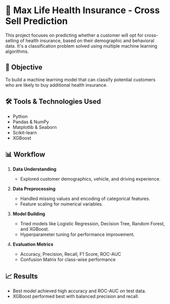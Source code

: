 # 🏥 Max Life Health Insurance - Cross Sell Prediction

This project focuses on predicting whether a customer will opt for cross-selling of health insurance, based on their demographic and behavioral data. It's a classification problem solved using multiple machine learning algorithms.

## 📌 Objective
To build a machine learning model that can classify potential customers who are likely to buy additional health insurance.

## 🛠️ Tools & Technologies Used
- Python
- Pandas & NumPy
- Matplotlib & Seaborn
- Scikit-learn
- XGBoost

## 📊 Workflow
1. **Data Understanding**
   - Explored customer demographics, vehicle, and driving experience.

2. **Data Preprocessing**
   - Handled missing values and encoding of categorical features.
   - Feature scaling for numerical variables.

3. **Model Building**
   - Tried models like Logistic Regression, Decision Tree, Random Forest, and XGBoost.
   - Hyperparameter tuning for performance improvement.

4. **Evaluation Metrics**
   - Accuracy, Precision, Recall, F1 Score, ROC-AUC
   - Confusion Matrix for class-wise performance

## 📈 Results
- Best model achieved high accuracy and ROC-AUC on test data.
- XGBoost performed best with balanced precision and recall.

